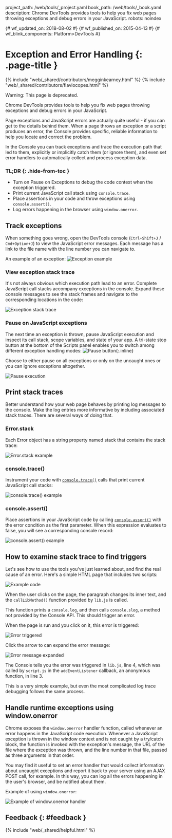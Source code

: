 project_path: /web/tools/_project.yaml
book_path: /web/tools/_book.yaml
description: Chrome DevTools provides tools to help you fix web pages throwing exceptions and debug errors in your JavaScript.
robots: noindex

{# wf_updated_on: 2018-08-02 #}
{# wf_published_on: 2015-04-13 #}
{# wf_blink_components: Platform>DevTools #}

# Exception and Error Handling {: .page-title }

{% include "web/_shared/contributors/megginkearney.html" %}
{% include "web/_shared/contributors/flaviocopes.html" %}


Warning: This page is deprecated.

Chrome DevTools provides tools to help you fix web pages throwing exceptions and debug errors in your JavaScript.

Page exceptions and JavaScript errors are actually quite useful - if you can get to the details behind them. When a page throws an exception or a script produces an error, the Console provides specific, reliable information to help you locate and correct the problem. 

In the Console you can track exceptions and trace the execution path that led to them, explicitly or implicitly catch them (or ignore them), and even set error handlers to automatically collect and process exception data.


### TL;DR {: .hide-from-toc }
- Turn on Pause on Exceptions to debug the code context when the exception triggered.
- Print current JavaScript call stack using <code>console.trace</code>.
- Place assertions in your code and throw exceptions using <code>console.assert()</code>.
- Log errors happening in the browser using <code>window.onerror</code>.


## Track exceptions

When something goes wrong, open the DevTools console (`Ctrl+Shift+J` / `Cmd+Option+J`) to view the JavaScript error messages.
Each message has a link to the file name with the line number you can navigate to.

An example of an exception:
![Exception example](images/track-exceptions-tracking-exceptions.jpg)

### View exception stack trace

It's not always obvious which execution path lead to an error.
Complete JavaScript call stacks accompany exceptions in the console.
Expand these console messages to see the stack frames and navigate to the corresponding locations in the code:

![Exception stack trace](images/track-exceptions-exception-stack-trace.jpg)

### Pause on JavaScript exceptions

The next time an exception is thrown,
pause JavaScript execution and inspect its call stack,
scope variables, and state of your app.
A tri-state stop button at the bottom of the Scripts panel enables you to switch among different exception handling modes: ![Pause button](images/track-exceptions-pause-gray.png){:.inline}

Choose to either pause on all exceptions or only on the uncaught ones or you can ignore exceptions altogether.

![Pause execution](images/track-exceptions-pause-execution.jpg)

## Print stack traces

Better understand how your web page behaves
by printing log messages to the console.
Make the log entries more informative by including associated stack traces. There are several ways of doing that.

### Error.stack
Each Error object has a string property named stack that contains the stack trace:

![Error.stack example](images/track-exceptions-error-stack.jpg)

### console.trace()

Instrument your code with [`console.trace()`](./console-reference#consoletraceobject) calls that print current JavaScript call stacks:

![console.trace() example](images/track-exceptions-console-trace.jpg)

### console.assert()

Place assertions in your JavaScript code by calling [`console.assert()`](./console-reference#consoleassertexpression-object)
with the error condition as the first parameter.
When this expression evaluates to false,
you will see a corresponding console record:

![console.assert() example](images/track-exceptions-console-assert.jpg)

## How to examine stack trace to find triggers

Let's see how to use the tools you've just learned about,
and find the real cause of an error.
Here's a simple HTML page that includes two scripts:

![Example code](images/track-exceptions-example-code.png)

When the user clicks on the page,
the paragraph changes its inner text,
and the `callLibMethod()` function provided by `lib.js` is called.

This function prints a `console.log`,
and then calls `console.slog`,
a method not provided by the Console API.
This should trigger an error.

When the page is run and you click on it,
this error is triggered:

![Error triggered](images/track-exceptions-example-error-triggered.png)

Click the arrow to can expand the error message:

![Error message expanded](images/track-exceptions-example-error-message-expanded.png)

The Console tells you the error was triggered in `lib.js`, line 4,
which was called by `script.js` in the `addEventListener` callback,
an anonymous function, in line 3.

This is a very simple example,
but even the most complicated log trace debugging follows the same process.

## Handle runtime exceptions using window.onerror

Chrome exposes the `window.onerror` handler function,
called whenever an error happens in the JavaScript code execution.
Whenever a JavaScript exception is thrown in the window context and
is not caught by a try/catch block,
the function is invoked with the exception's message,
the URL of the file where the exception was thrown,
and the line number in that file,
passed as three arguments in that order.

You may find it useful to set an error handler that would collect information about uncaught exceptions and report it back to your server using an AJAX POST call, for example. In this way, you can log all the errors happening in the user's browser, and be notified about them.

Example of using `window.onerror`:

![Example of window.onerror handler](images/runtime-exceptions-window-onerror.jpg)

## Feedback {: #feedback }

{% include "web/_shared/helpful.html" %}
